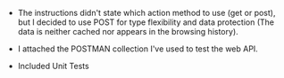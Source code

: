 - The instructions didn't state which action method to use (get or post), but I decided to use POST for type flexibility and data protection (The data is neither cached nor appears in the browsing history).

- I attached the POSTMAN collection I've used to test the web API.

- Included Unit Tests
